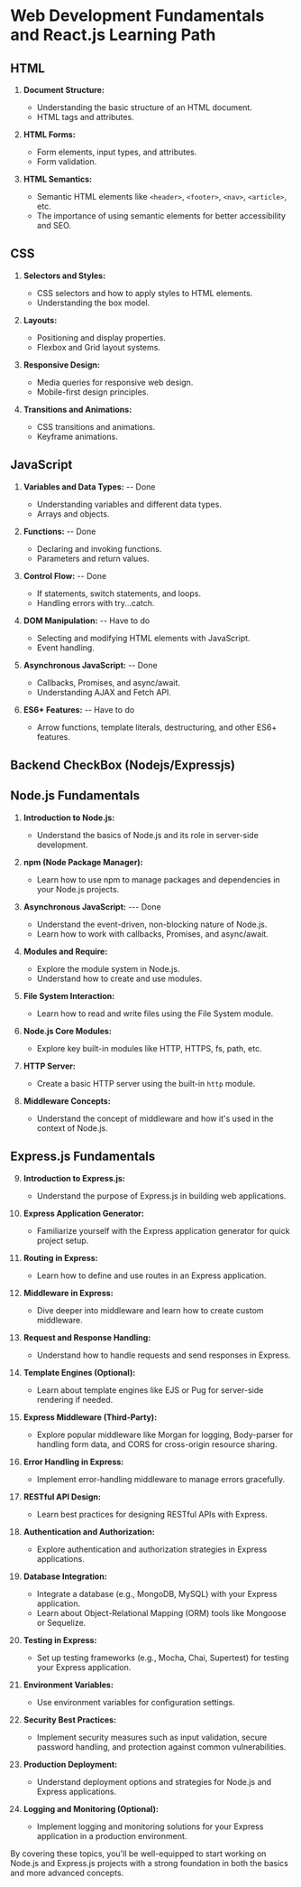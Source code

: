 # Web Development Fundamentals and React.js Learning Path

## HTML

1. **Document Structure:**

   - Understanding the basic structure of an HTML document.
   - HTML tags and attributes.

2. **HTML Forms:**

   - Form elements, input types, and attributes.
   - Form validation.

3. **HTML Semantics:**
   - Semantic HTML elements like `<header>`, `<footer>`, `<nav>`, `<article>`, etc.
   - The importance of using semantic elements for better accessibility and SEO.

## CSS

1. **Selectors and Styles:**

   - CSS selectors and how to apply styles to HTML elements.
   - Understanding the box model.

2. **Layouts:**

   - Positioning and display properties.
   - Flexbox and Grid layout systems.

3. **Responsive Design:**

   - Media queries for responsive web design.
   - Mobile-first design principles.

4. **Transitions and Animations:**
   - CSS transitions and animations.
   - Keyframe animations.

## JavaScript

1. **Variables and Data Types:** -- Done

   - Understanding variables and different data types.
   - Arrays and objects.

2. **Functions:** -- Done

   - Declaring and invoking functions.
   - Parameters and return values.

3. **Control Flow:** -- Done

   - If statements, switch statements, and loops.
   - Handling errors with try...catch.

4. **DOM Manipulation:** -- Have to do

   - Selecting and modifying HTML elements with JavaScript.
   - Event handling.

5. **Asynchronous JavaScript:** -- Done

   - Callbacks, Promises, and async/await.
   - Understanding AJAX and Fetch API.

6. **ES6+ Features:** -- Have to do
   - Arrow functions, template literals, destructuring, and other ES6+ features.

## Backend CheckBox (Nodejs/Expressjs)

## Node.js Fundamentals

1. **Introduction to Node.js:**

   - Understand the basics of Node.js and its role in server-side development.

2. **npm (Node Package Manager):**

   - Learn how to use npm to manage packages and dependencies in your Node.js projects.

3. **Asynchronous JavaScript:** --- Done

   - Understand the event-driven, non-blocking nature of Node.js.
   - Learn how to work with callbacks, Promises, and async/await.

4. **Modules and Require:**

   - Explore the module system in Node.js.
   - Understand how to create and use modules.

5. **File System Interaction:**

   - Learn how to read and write files using the File System module.

6. **Node.js Core Modules:**

   - Explore key built-in modules like HTTP, HTTPS, fs, path, etc.

7. **HTTP Server:**

   - Create a basic HTTP server using the built-in `http` module.

8. **Middleware Concepts:**
   - Understand the concept of middleware and how it's used in the context of Node.js.

## Express.js Fundamentals

9. **Introduction to Express.js:**

   - Understand the purpose of Express.js in building web applications.

10. **Express Application Generator:**

    - Familiarize yourself with the Express application generator for quick project setup.

11. **Routing in Express:**

    - Learn how to define and use routes in an Express application.

12. **Middleware in Express:**

    - Dive deeper into middleware and learn how to create custom middleware.

13. **Request and Response Handling:**

    - Understand how to handle requests and send responses in Express.

14. **Template Engines (Optional):**

    - Learn about template engines like EJS or Pug for server-side rendering if needed.

15. **Express Middleware (Third-Party):**

    - Explore popular middleware like Morgan for logging, Body-parser for handling form data, and CORS for cross-origin resource sharing.

16. **Error Handling in Express:**

    - Implement error-handling middleware to manage errors gracefully.

17. **RESTful API Design:**

    - Learn best practices for designing RESTful APIs with Express.

18. **Authentication and Authorization:**

    - Explore authentication and authorization strategies in Express applications.

19. **Database Integration:**

    - Integrate a database (e.g., MongoDB, MySQL) with your Express application.
    - Learn about Object-Relational Mapping (ORM) tools like Mongoose or Sequelize.

20. **Testing in Express:**

    - Set up testing frameworks (e.g., Mocha, Chai, Supertest) for testing your Express application.

21. **Environment Variables:**

    - Use environment variables for configuration settings.

22. **Security Best Practices:**

    - Implement security measures such as input validation, secure password handling, and protection against common vulnerabilities.

23. **Production Deployment:**

    - Understand deployment options and strategies for Node.js and Express applications.

24. **Logging and Monitoring (Optional):**
    - Implement logging and monitoring solutions for your Express application in a production environment.

By covering these topics, you'll be well-equipped to start working on Node.js and Express.js projects with a strong foundation in both the basics and more advanced concepts.
